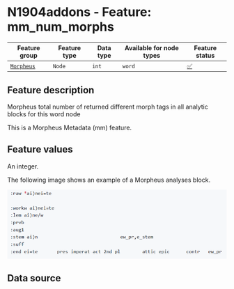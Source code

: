 # N1904addons - Feature: mm_num_morphs

Feature group |Feature type | Data type | Available for node types | Feature status
---  | --- | --- | --- | ---
[`Morpheus`](README.md#feature-group-morpheus-analyses-meta-and-summary) | `Node`| `int` | `word` | [✅](featurestatus.md#Trustworthy "Trustworthy")

## Feature description

Morpheus total number of returned different morph tags in all analytic blocks for this word node

This is a Morpheus Metadata (mm) feature.

## Feature values

An integer.

The following image shows an example of a Morpheus analyses block.

<IMG SRC="images/morpheus_block_example.png">

## Data source
